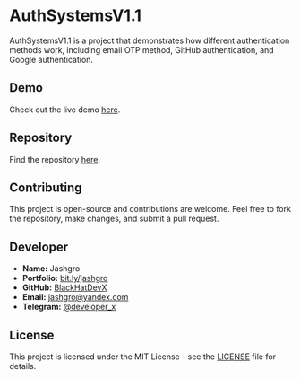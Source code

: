 # AuthSystemsV1.1

AuthSystemsV1.1 is a project that demonstrates how different authentication methods work, including email OTP method, GitHub authentication, and Google authentication.

## Demo

Check out the live demo [here](https://authsystems.onrender.com).

## Repository

Find the repository [here](https://github.com/BlackHatDevX/authsystems).

## Contributing

This project is open-source and contributions are welcome. Feel free to fork the repository, make changes, and submit a pull request.

## Developer

- **Name:** Jashgro
- **Portfolio:** [bit.ly/jashgro](https://bit.ly/jashgro)
- **GitHub:** [BlackHatDevX](https://github.com/BlackHatDevX)
- **Email:** [jashgro@yandex.com](mailto:jashgro@yandex.com)
- **Telegram:** [@developer_x](https://telegram.dog/developer_x)

## License

This project is licensed under the MIT License - see the [LICENSE](/LICENSE) file for details.
